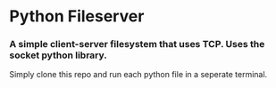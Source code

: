 # Python Fileserver
### A simple client-server filesystem that uses TCP. Uses the socket python library. 

Simply clone this repo and run each python file in a seperate terminal.
